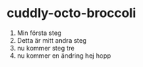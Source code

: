 # cuddly-octo-broccoli
1. Min första steg
2. Detta är mitt andra steg
3. nu kommer steg tre
4. nu kommer en ändring
hej hopp